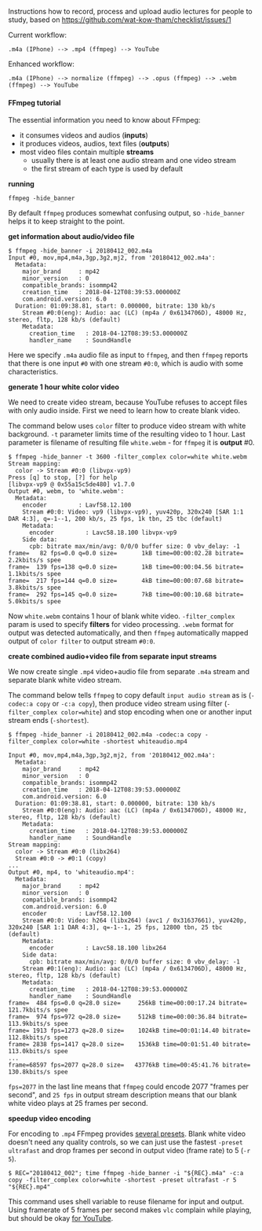 Instructions how to record, process and upload audio lectures
for people to study, based on
https://github.com/wat-kow-tham/checklist/issues/1

Current workflow:

    .m4a (IPhone) --> .mp4 (ffmpeg) --> YouTube

Enhanced workflow:

    .m4a (IPhone) --> normalize (ffmpeg) --> .opus (ffmpeg) --> .webm (ffmpeg) --> YouTube

#### FFmpeg tutorial

The essential information you need to know about FFmpeg:

* it consumes videos and audios (**inputs**)
* it produces videos, audios, text files (**outputs**)
* most video files contain multiple **streams**
  * usually there is at least one audio stream and one video stream
  * the first stream of each type is used by default

**running**

    ffmpeg -hide_banner
    
By default `ffmpeg` produces somewhat confusing output, so `-hide_banner`
helps it to keep straight to the point.

**get information about audio/video file**
```
$ ffmpeg -hide_banner -i 20180412_002.m4a
Input #0, mov,mp4,m4a,3gp,3g2,mj2, from '20180412_002.m4a':
  Metadata:
    major_brand     : mp42
    minor_version   : 0
    compatible_brands: isommp42
    creation_time   : 2018-04-12T08:39:53.000000Z
    com.android.version: 6.0
  Duration: 01:09:38.81, start: 0.000000, bitrate: 130 kb/s
    Stream #0:0(eng): Audio: aac (LC) (mp4a / 0x6134706D), 48000 Hz, stereo, fltp, 128 kb/s (default)
    Metadata:
      creation_time   : 2018-04-12T08:39:53.000000Z
      handler_name    : SoundHandle
```
Here we specify `.m4a` audio file as input to `ffmpeg`, and then
`ffmpeg` reports that there is one input `#0` with one stream `#0:0`,
which is audio with some characteristics.

**generate 1 hour white color video**

We need to create video stream, because YouTube refuses to accept files with
only audio inside. First we need to learn how to create blank video.

The command below uses `color` filter to produce video stream with white
background. `-t` parameter limits time of the resulting video to 1 hour.
Last parameter is filename of resulting file `white.webm` - for `ffmpeg` it
is **output** #0.

```
$ ffmpeg -hide_banner -t 3600 -filter_complex color=white white.webm
Stream mapping:
  color -> Stream #0:0 (libvpx-vp9)
Press [q] to stop, [?] for help
[libvpx-vp9 @ 0x55a15c5de480] v1.7.0
Output #0, webm, to 'white.webm':
  Metadata:
    encoder         : Lavf58.12.100
    Stream #0:0: Video: vp9 (libvpx-vp9), yuv420p, 320x240 [SAR 1:1 DAR 4:3], q=-1--1, 200 kb/s, 25 fps, 1k tbn, 25 tbc (default)
    Metadata:
      encoder         : Lavc58.18.100 libvpx-vp9
    Side data:
      cpb: bitrate max/min/avg: 0/0/0 buffer size: 0 vbv_delay: -1
frame=   82 fps=0.0 q=0.0 size=       1kB time=00:00:02.28 bitrate=   2.2kbits/s spee
frame=  139 fps=138 q=0.0 size=       1kB time=00:00:04.56 bitrate=   1.1kbits/s spee
frame=  217 fps=144 q=0.0 size=       4kB time=00:00:07.68 bitrate=   3.8kbits/s spee
frame=  292 fps=145 q=0.0 size=       7kB time=00:00:10.68 bitrate=   5.0kbits/s spee  
```
Now `white.webm` contains 1 hour of blank white video. `-filter_complex`
param is used to specify **filters** for video processing. `.webm` format
for output was detected automatically, and then `ffmpeg` automatically
mapped output of `color filter` to output stream `#0:0`.

**create combined audio+video file from separate input streams**

We now create single `.mp4` video+audio file from separate `.m4a` stream and
separate blank white video stream.

The command below tells `ffmpeg` to copy default `input audio stream` as is
(`-codec:a copy` or `-c:a copy`), then produce video stream using filter
(`-filter_complex color=white`) and stop encoding when one or another input
stream ends (`-shortest`).

```
$ ffmpeg -hide_banner -i 20180412_002.m4a -codec:a copy -filter_complex color=white -shortest whiteaudio.mp4

Input #0, mov,mp4,m4a,3gp,3g2,mj2, from '20180412_002.m4a':
  Metadata:
    major_brand     : mp42
    minor_version   : 0
    compatible_brands: isommp42
    creation_time   : 2018-04-12T08:39:53.000000Z
    com.android.version: 6.0
  Duration: 01:09:38.81, start: 0.000000, bitrate: 130 kb/s
    Stream #0:0(eng): Audio: aac (LC) (mp4a / 0x6134706D), 48000 Hz, stereo, fltp, 128 kb/s (default)
    Metadata:
      creation_time   : 2018-04-12T08:39:53.000000Z
      handler_name    : SoundHandle
Stream mapping:
  color -> Stream #0:0 (libx264)
  Stream #0:0 -> #0:1 (copy)
...
Output #0, mp4, to 'whiteaudio.mp4':
  Metadata:
    major_brand     : mp42
    minor_version   : 0
    compatible_brands: isommp42
    com.android.version: 6.0
    encoder         : Lavf58.12.100
    Stream #0:0: Video: h264 (libx264) (avc1 / 0x31637661), yuv420p, 320x240 [SAR 1:1 DAR 4:3], q=-1--1, 25 fps, 12800 tbn, 25 tbc (default)
    Metadata:
      encoder         : Lavc58.18.100 libx264
    Side data:
      cpb: bitrate max/min/avg: 0/0/0 buffer size: 0 vbv_delay: -1
    Stream #0:1(eng): Audio: aac (LC) (mp4a / 0x6134706D), 48000 Hz, stereo, fltp, 128 kb/s (default)
    Metadata:
      creation_time   : 2018-04-12T08:39:53.000000Z
      handler_name    : SoundHandle
frame=  484 fps=0.0 q=28.0 size=     256kB time=00:00:17.24 bitrate= 121.7kbits/s spee
frame=  974 fps=972 q=28.0 size=     512kB time=00:00:36.84 bitrate= 113.9kbits/s spee
frame= 1913 fps=1273 q=28.0 size=    1024kB time=00:01:14.40 bitrate= 112.8kbits/s spee
frame= 2838 fps=1417 q=28.0 size=    1536kB time=00:01:51.40 bitrate= 113.0kbits/s spee
...
frame=68597 fps=2077 q=28.0 size=   43776kB time=00:45:41.76 bitrate= 130.8kbits/s spee
```
`fps=2077` in the last line means that `ffmpeg` could encode 2077 "frames per second",
and `25 fps` in output stream description means that our blank white video plays at 25
frames per second.

**speedup video encoding**

For encoding to `.mp4` FFmpeg provides [several presets](https://trac.ffmpeg.org/wiki/Encode/H.264#Preset).
Blank white video doesn't need any quality controls, so we can just use the fastest
`-preset ultrafast` and drop frames per second in output video (frame rate) to 5 (`-r 5`).

    $ REC="20180412_002"; time ffmpeg -hide_banner -i "${REC}.m4a" -c:a copy -filter_complex color=white -shortest -preset ultrafast -r 5 "${REC}.mp4"

This command uses shell variable to reuse filename for input and output. Using framerate
of 5 frames per second makes `vlc` complain while playing, but should be okay
[for YouTube](https://support.google.com/youtube/answer/1722171?hl=en).
